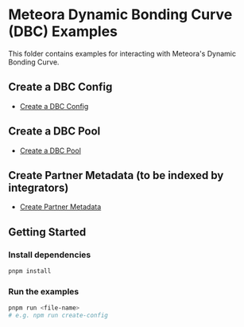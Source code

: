# Meteora Dynamic Bonding Curve (DBC) Examples

This folder contains examples for interacting with Meteora's Dynamic Bonding Curve.

## Create a DBC Config

- [Create a DBC Config](./src/create-config.ts)

## Create a DBC Pool

- [Create a DBC Pool](./src/create-pool.ts)

## Create Partner Metadata (to be indexed by integrators)

- [Create Partner Metadata](./src/create-partner-metadata.ts)

## Getting Started

### Install dependencies

```bash
pnpm install
```

### Run the examples

```bash
pnpm run <file-name>
# e.g. npm run create-config
```
